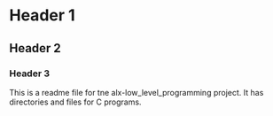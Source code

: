 # Header 1

## Header 2

### Header 3

This is a readme file for tne alx-low_level_programming project. It has directories and files for C programs.


